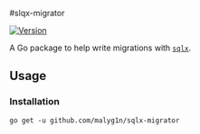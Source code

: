 #slqx-migrator

[![Version](https://img.shields.io/badge/version-v0.0.1-green.svg)](https://github.com/malyg1n/sqlx-migrator/releases)

A Go package to help write migrations with [`sqlx`](https://github.com/jmoiron/sqlx).

## Usage

### Installation
```bigquery
go get -u github.com/malyg1n/sqlx-migrator
```